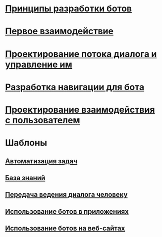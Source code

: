 # [Принципы разработки ботов](../bot-service-design-principles.md)
# [Первое взаимодействие](../bot-service-design-first-interaction.md)
# [Проектирование потока диалога и управление им](../bot-service-design-conversation-flow.md)
# [Разработка навигации для бота](../bot-service-design-navigation.md)
# [Проектирование взаимодействия с пользователем](../bot-service-design-user-experience.md)
# Шаблоны
## [Автоматизация задач](../bot-service-design-pattern-task-automation.md)
## [База знаний](../bot-service-design-pattern-knowledge-base.md)
## [Передача ведения диалога человеку](../bot-service-design-pattern-handoff-human.md)
## [Использование ботов в приложениях](../bot-service-design-pattern-embed-app.md)
## [Использование ботов на веб-сайтах](../bot-service-design-pattern-embed-web-site.md)
